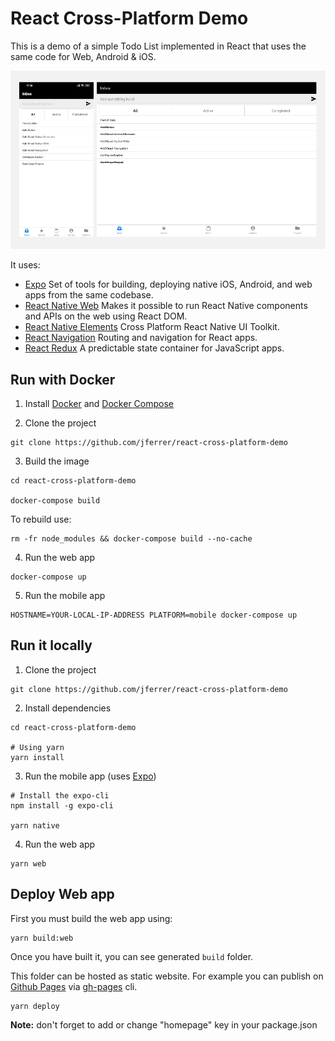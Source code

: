 # React Cross-Platform Demo

This is a demo of a simple Todo List implemented in React that uses the same code for Web, Android & iOS.

![react](public/react-cross-platform-todo.png?raw=true)

It uses:

- [Expo](https://expo.io/) Set of tools for building, deploying native iOS, Android, and web apps from the same codebase.
- [React Native Web](https://github.com/necolas/react-native-web) Makes it possible to run React Native components and APIs on the web using React DOM.
- [React Native Elements](https://react-native-training.github.io/react-native-elements/) Cross Platform React Native UI Toolkit.
- [React Navigation](https://reactnavigation.org/) Routing and navigation for React apps.
- [React Redux](https://react-redux.js.org/) A predictable state container for JavaScript apps.


## Run with Docker

1. Install [Docker](https://www.docker.com) and [Docker Compose](https://docs.docker.com/compose/)

2. Clone the project

```
git clone https://github.com/jferrer/react-cross-platform-demo
```

3. Build the image

```
cd react-cross-platform-demo

docker-compose build
```

To rebuild use:

```
rm -fr node_modules && docker-compose build --no-cache
```

4. Run the web app
```
docker-compose up
```

5. Run the mobile app
```
HOSTNAME=YOUR-LOCAL-IP-ADDRESS PLATFORM=mobile docker-compose up
```

## Run it locally

1. Clone the project

```
git clone https://github.com/jferrer/react-cross-platform-demo
```

2. Install dependencies

```
cd react-cross-platform-demo

# Using yarn
yarn install
```

3. Run the mobile app (uses [Expo](https://expo.io/learn))

```
# Install the expo-cli
npm install -g expo-cli

yarn native
```

4. Run the web app

```
yarn web
```

## Deploy Web app

First you must build the web app using:

```
yarn build:web
```

Once you have built it, you can see generated `build` folder.

This folder can be hosted as static website. For example you can publish on [Github Pages](https://pages.github.com/) via [gh-pages](https://github.com/tschaub/gh-pages) cli.

```
yarn deploy
```

**Note:** don't forget to add or change "homepage" key in your package.json
